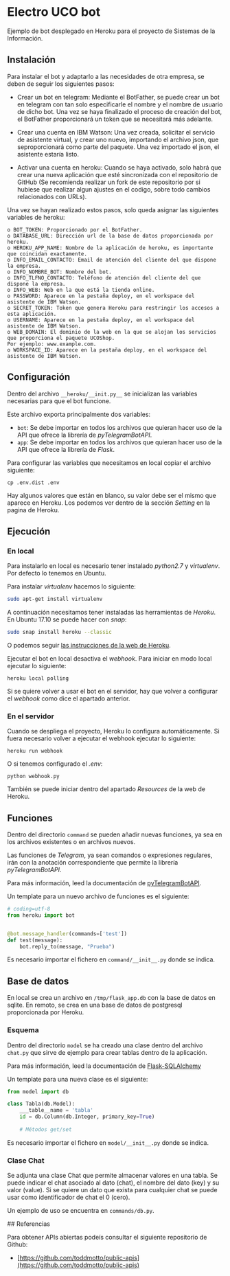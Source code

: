 # Electro UCO bot 

Ejemplo de bot desplegado en Heroku para el proyecto de Sistemas de la Información.


## Instalación

Para instalar el bot y adaptarlo a las necesidades de otra empresa, se deben de seguir los siguientes pasos:

- Crear un bot en telegram: Mediante el BotFather, se puede crear un bot en telegram con tan solo especificarle el nombre y el nombre de
usuario de dicho bot. Una vez se haya finalizado el proceso de creación del bot, el BotFather proporcionará un token que se necesitará
más adelante.

- Crear una cuenta en IBM Watson: Una vez creada, solicitar el servicio de asistente virtual, y crear uno nuevo, importando el archivo
json, que seproporcionará como parte del paquete. Una vez importado el json, el asistente estaría listo.

- Activar una cuenta en heroku: Cuando se haya activado, solo habrá que crear una nueva aplicación que esté sincronizada con el
repositorio de GitHub (Se recomienda realizar un fork de este repositorio por si hubiese que realizar algun ajustes en el codigo, sobre
todo cambios relacionados con URLs).

Una vez se hayan realizado estos pasos, solo queda asignar las siguientes variables de heroku:

	o BOT_TOKEN: Proporcionado por el BotFather.
	o DATABASE_URL: Dirección url de la base de datos proporcionada por heroku.
	o HEROKU_APP_NAME: Nombre de la aplicación de heroku, es importante que coincidan exactamente.
	o INFO_EMAIL_CONTACTO: Email de atención del cliente del que dispone la empresa.
	o INFO_NOMBRE_BOT: Nombre del bot.
	o INFO_TLFNO_CONTACTO: Teléfono de atención del cliente del que dispone la empresa.
	o INFO_WEB: Web en la que está la tienda online.
	o PASSWORD: Aparece en la pestaña deploy, en el workspace del asistente de IBM Watson.
	o SECRET_TOKEN: Token que genera Heroku para restringir los accesos a esta aplicación.
	o USERNAME: Aparece en la pestaña deploy, en el workspace del asistente de IBM Watson.
	o WEB_DOMAIN: El dominio de la web en la que se alojan los servicios que proporciona el paquete UCOShop. 
	Por ejemplo: www.example.com.
	o WORKSPACE_ID: Aparece en la pestaña deploy, en el workspace del asistente de IBM Watson.


## Configuración

Dentro del archivo `__heroku/__init.py__` se inicializan las variables necesarias para que el bot funcione.

Este archivo exporta principalmente dos variables:

* `bot`: Se debe importar en todos los archivos que quieran hacer uso de la API que ofrece la librería de _pyTelegramBotAPI_.
* `app`: Se debe importar en todos los archivos que quieran hacer uso de la API que ofrece la librería de _Flask_. 

Para configurar las variables que necesitamos en local copiar el archivo siguiente:

```
cp .env.dist .env
```

Hay algunos valores que están en blanco, su valor debe ser el mismo que aparece en Heroku. Los podemos ver dentro de la sección _Setting_ en la pagina de Heroku.

## Ejecución

### En local

Para instalarlo en local es necesario tener instalado _python2.7_ y _virtualenv_. Por defecto lo tenemos en Ubuntu.

Para instalar _virtualenv_ hacemos lo siguiente:

```sh
sudo apt-get install virtualenv
```

A continuación necesitamos tener instaladas las herramientas de _Heroku_. En Ubuntu 17.10 se puede hacer con _snap_:

```sh
sudo snap install heroku --classic
```

O podemos seguir [las instrucciones de la web de Heroku](https://devcenter.heroku.com/articles/heroku-cli).



Ejecutar el bot en local desactiva el _webhook_. Para iniciar en modo local ejecutar lo siguiente:

```
heroku local polling
``` 

Si se quiere volver a usar el bot en el servidor, hay que volver a configurar el _webhook_ como dice el apartado anterior.

### En el servidor

Cuando se despliega el proyecto, Heroku lo configura automáticamente. Si fuera necesario volver a ejecutar el webhook ejecutar lo siguiente:

```
heroku run webhook
```

O si tenemos configurado el _.env_:

```
python webhook.py
```

También se puede iniciar dentro del apartado _Resources_ de la web de Heroku.

## Funciones

Dentro del directorio `command` se pueden añadir nuevas funciones, ya sea en los archivos existentes o en archivos nuevos.

Las funciones de _Telegram_, ya sean comandos o expresiones regulares, irán con la anotación correspondiente que permite la librería _pyTelegramBotAPI_.

Para más información, leed la documentación de [pyTelegramBotAPI](https://github.com/eternnoir/pyTelegramBotAPI).

Un template para un nuevo archivo de funciones es el siguiente:

```python
# coding=utf-8
from heroku import bot


@bot.message_handler(commands=['test'])
def test(message):
    bot.reply_to(message, "Prueba")

```

Es necesario importar el fichero en `command/__init__.py` donde se indica.


## Base de datos

En local se crea un archivo en `/tmp/flask_app.db` con la base de datos en sqlite. En remoto, se crea en una base de datos de postgresql proporcionada por Heroku.

### Esquema

Dentro del directorio `model` se ha creado una clase dentro del archivo `chat.py` que sirve de ejemplo para crear tablas dentro de la aplicación.

Para más información, leed la documentación de [Flask-SQLAlchemy](http://flask-sqlalchemy.pocoo.org/2.3/)

Un template para una nueva clase es el siguiente:

```python
from model import db

class Tabla(db.Model):
    ___table__name = 'tabla'
    id = db.Column(db.Integer, primary_key=True)
    
    # Métodos get/set
```

Es necesario importar el fichero en `model/__init__.py` donde se indica.

### Clase Chat

Se adjunta una clase Chat que permite almacenar valores en una tabla. Se puede indicar el chat asociado al dato (chat), el nombre del dato (key) y su valor (value). Si se quiere un dato que exista para cualquier chat se puede usar como identificador de chat el 0 (cero).

Un ejemplo de uso se encuentra en `commands/db.py`.


## Referencias

Para obtener APIs abiertas podeís consultar el siguiente repositorio de Github:

* [https://github.com/toddmotto/public-apis](https://github.com/toddmotto/public-apis)
